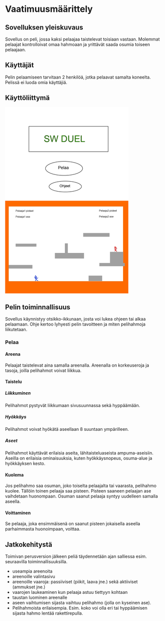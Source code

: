 # Vaatimuusmäärittely

## Sovelluksen yleiskuvaus

Sovellus on peli, jossa kaksi pelaajaa taistelevat toisiaan vastaan. Molemmat pelaajat kontrolloivat omaa hahmoaan ja yrittävät saada osumia toiseen pelaajaan.

## Käyttäjät

Pelin pelaamiseen tarvitaan 2 henkilöä, jotka pelaavat samalta koneelta. Pelissä ei luoda omia käyttäjiä.

## Käyttöliittymä

<img src="kuvat/otsikkonakyma.jpg" alt=otsikkonakyma width="400" />
<img src="kuvat/taistelunakyma.jpg" alt=taistelunakyma width="400" />

## Pelin toiminnallisuus

Sovellus käynnistyy otsikko-ikkunaan, josta voi lukea ohjeen tai alkaa pelaamaan.
Ohje kertoo lyhyesti pelin tavoitteen ja miten pelihahmoja liikutetaan.

### Pelaa

#### Areena

Pelaajat taistelevat aina samalla areenalla. Areenalla on korkeuseroja ja tasoja, joilla pelihahmot voivat liikkua.

#### Taistelu

##### Liikkuminen

Pelihahmot pystyvät liikkumaan sivusuunnassa sekä hyppäämään.

##### Hyökkäys

Pelihahmot voivat hyökätä aseellaan 8 suuntaan ympärilleen.

##### Aseet

Pelihahmot käyttävät erilaisia aseita, lähitaisteluaseista ampuma-aseisiin. Aseilla on erilaisia ominaisuuksia, kuten hyökkäysnopeus, osuma-alue ja hyökkäyksen kesto.

#### Kuolema

Jos pelihahmo saa osuman, joko toiselta pelaajalta tai vaarasta, pelihahmo kuolee.
Tällöin toinen pelaaja saa pisteen. Pisteen saaneen pelaajan ase vaihdetaan huonompaan. Osuman saanut pelaaja syntyy uudelleen samalla aseella.

#### Voittaminen
Se pelaaja, joka ensimmäisenä on saanut pisteen jokaisella aseella parhaimmasta huonoimpaan, voittaa.

## Jatkokehitystä

Toimivan perusversion jälkeen peliä täydennetään ajan salliessa esim. seuraavilla toiminnallisuuksilla.

- useampia areenoita
- areenoille valintasivu
- areenoille vaaroja: passiiviset (piikit, laava jne.) sekä aktiiviset (ammukset jne.)
- vaarojen laukeaminen kun pelaaja astuu tiettyyn kohtaan
- taustan luominen areenalle
- aseen vaihtumisen sijasta vaihtuu pelihahmo (jolla on kyseinen ase).
- Pelihahmoista erilaisempia. Esim. koko voi olla eri tai hyppäämisen sijasta hahmo lentää rakettirepulla.